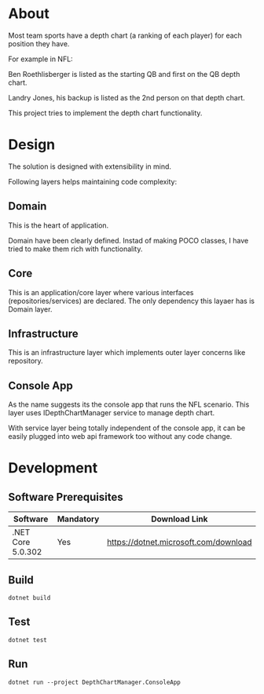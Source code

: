 # About

Most team sports have a depth chart (a ranking of each player) for each position they have. 

For example in NFL:

Ben Roethlisberger is listed as the starting QB and first on the QB depth chart.

Landry Jones, his backup is listed as the 2nd person on that depth chart.

This project tries to implement the depth chart functionality.

# Design

The solution is designed with extensibility in mind.

Following layers helps maintaining code complexity:

## Domain

This is the heart of application. 

Domain have been clearly defined. Instad of making POCO classes, I have tried to make them rich with functionality.

## Core

This is an application/core layer where various interfaces (repositories/services) are declared. The only dependency this layaer has is Domain layer.

## Infrastructure

This is an infrastructure layer which implements outer layer concerns like repository.

## Console App

As the name suggests its the console app that runs the NFL scenario. This layer uses IDepthChartManager service to manage depth chart.

With service layer being totally independent of the console app, it can be easily plugged into web api framework too without any code change.

# Development

## Software Prerequisites

|Software|Mandatory|Download Link
|---|---|---|
|.NET Core 5.0.302|Yes|https://dotnet.microsoft.com/download|

## Build

`dotnet build`

## Test

`dotnet test`

## Run

`dotnet run --project DepthChartManager.ConsoleApp`
